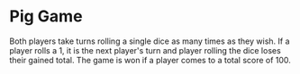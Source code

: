 # Pig Game

Both players take turns rolling a single dice as many times as they wish. If a player rolls a 1, it is the next player's turn and player rolling the dice loses their gained total. The game is won if a player comes to a total score of 100.
